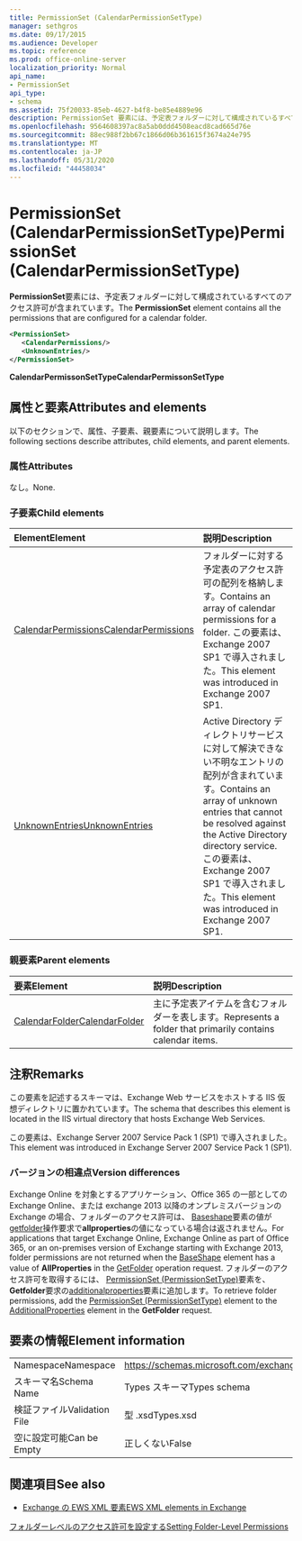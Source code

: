 ```yaml
---
title: PermissionSet (CalendarPermissionSetType)
manager: sethgros
ms.date: 09/17/2015
ms.audience: Developer
ms.topic: reference
ms.prod: office-online-server
localization_priority: Normal
api_name:
- PermissionSet
api_type:
- schema
ms.assetid: 75f20033-85eb-4627-b4f8-be85e4889e96
description: PermissionSet 要素には、予定表フォルダーに対して構成されているすべてのアクセス許可が含まれています。
ms.openlocfilehash: 9564608397ac8a5ab0ddd4508eacd8cad665d76e
ms.sourcegitcommit: 88ec988f2bb67c1866d06b361615f3674a24e795
ms.translationtype: MT
ms.contentlocale: ja-JP
ms.lasthandoff: 05/31/2020
ms.locfileid: "44458034"
---
```

# <a name="permissionset-calendarpermissionsettype"></a><span data-ttu-id="87ebd-103">PermissionSet (CalendarPermissionSetType)</span><span class="sxs-lookup"><span data-stu-id="87ebd-103">PermissionSet (CalendarPermissionSetType)</span></span>

<span data-ttu-id="87ebd-104">**PermissionSet**要素には、予定表フォルダーに対して構成されているすべてのアクセス許可が含まれています。</span><span class="sxs-lookup"><span data-stu-id="87ebd-104">The **PermissionSet** element contains all the permissions that are configured for a calendar folder.</span></span> 
  
```XML
<PermissionSet>
   <CalendarPermissions/>
   <UnknownEntries/>
</PermissionSet>
```

 <span data-ttu-id="87ebd-105">**CalendarPermissonSetType**</span><span class="sxs-lookup"><span data-stu-id="87ebd-105">**CalendarPermissonSetType**</span></span>
## <a name="attributes-and-elements"></a><span data-ttu-id="87ebd-106">属性と要素</span><span class="sxs-lookup"><span data-stu-id="87ebd-106">Attributes and elements</span></span>

<span data-ttu-id="87ebd-107">以下のセクションで、属性、子要素、親要素について説明します。</span><span class="sxs-lookup"><span data-stu-id="87ebd-107">The following sections describe attributes, child elements, and parent elements.</span></span>
  
### <a name="attributes"></a><span data-ttu-id="87ebd-108">属性</span><span class="sxs-lookup"><span data-stu-id="87ebd-108">Attributes</span></span>

<span data-ttu-id="87ebd-109">なし。</span><span class="sxs-lookup"><span data-stu-id="87ebd-109">None.</span></span>
  
### <a name="child-elements"></a><span data-ttu-id="87ebd-110">子要素</span><span class="sxs-lookup"><span data-stu-id="87ebd-110">Child elements</span></span>

|<span data-ttu-id="87ebd-111">**Element**</span><span class="sxs-lookup"><span data-stu-id="87ebd-111">**Element**</span></span>|<span data-ttu-id="87ebd-112">**説明**</span><span class="sxs-lookup"><span data-stu-id="87ebd-112">**Description**</span></span>|
|:-----|:-----|
|[<span data-ttu-id="87ebd-113">CalendarPermissions</span><span class="sxs-lookup"><span data-stu-id="87ebd-113">CalendarPermissions</span></span>](calendarpermissions.md) <br/> |<span data-ttu-id="87ebd-114">フォルダーに対する予定表のアクセス許可の配列を格納します。</span><span class="sxs-lookup"><span data-stu-id="87ebd-114">Contains an array of calendar permissions for a folder.</span></span> <span data-ttu-id="87ebd-115">この要素は、Exchange 2007 SP1 で導入されました。</span><span class="sxs-lookup"><span data-stu-id="87ebd-115">This element was introduced in Exchange 2007 SP1.</span></span>  <br/> |
|[<span data-ttu-id="87ebd-116">UnknownEntries</span><span class="sxs-lookup"><span data-stu-id="87ebd-116">UnknownEntries</span></span>](unknownentries.md) <br/> |<span data-ttu-id="87ebd-117">Active Directory ディレクトリサービスに対して解決できない不明なエントリの配列が含まれています。</span><span class="sxs-lookup"><span data-stu-id="87ebd-117">Contains an array of unknown entries that cannot be resolved against the Active Directory directory service.</span></span> <span data-ttu-id="87ebd-118">この要素は、Exchange 2007 SP1 で導入されました。</span><span class="sxs-lookup"><span data-stu-id="87ebd-118">This element was introduced in Exchange 2007 SP1.</span></span>  <br/> |
   
### <a name="parent-elements"></a><span data-ttu-id="87ebd-119">親要素</span><span class="sxs-lookup"><span data-stu-id="87ebd-119">Parent elements</span></span>

|<span data-ttu-id="87ebd-120">**要素**</span><span class="sxs-lookup"><span data-stu-id="87ebd-120">**Element**</span></span>|<span data-ttu-id="87ebd-121">**説明**</span><span class="sxs-lookup"><span data-stu-id="87ebd-121">**Description**</span></span>|
|:-----|:-----|
|[<span data-ttu-id="87ebd-122">CalendarFolder</span><span class="sxs-lookup"><span data-stu-id="87ebd-122">CalendarFolder</span></span>](calendarfolder.md) <br/> |<span data-ttu-id="87ebd-123">主に予定表アイテムを含むフォルダーを表します。</span><span class="sxs-lookup"><span data-stu-id="87ebd-123">Represents a folder that primarily contains calendar items.</span></span>  <br/> |
   
## <a name="remarks"></a><span data-ttu-id="87ebd-124">注釈</span><span class="sxs-lookup"><span data-stu-id="87ebd-124">Remarks</span></span>

<span data-ttu-id="87ebd-125">この要素を記述するスキーマは、Exchange Web サービスをホストする IIS 仮想ディレクトリに置かれています。</span><span class="sxs-lookup"><span data-stu-id="87ebd-125">The schema that describes this element is located in the IIS virtual directory that hosts Exchange Web Services.</span></span>
  
<span data-ttu-id="87ebd-126">この要素は、Exchange Server 2007 Service Pack 1 (SP1) で導入されました。</span><span class="sxs-lookup"><span data-stu-id="87ebd-126">This element was introduced in Exchange Server 2007 Service Pack 1 (SP1).</span></span>
  
### <a name="version-differences"></a><span data-ttu-id="87ebd-127">バージョンの相違点</span><span class="sxs-lookup"><span data-stu-id="87ebd-127">Version differences</span></span>

<span data-ttu-id="87ebd-128">Exchange Online を対象とするアプリケーション、Office 365 の一部としての Exchange Online、または exchange 2013 以降のオンプレミスバージョンの Exchange の場合、フォルダーのアクセス許可は、 [Baseshape](baseshape.md)要素の値が[getfolder](getfolder-operation.md)操作要求で**allproperties**の値になっている場合は返されません。</span><span class="sxs-lookup"><span data-stu-id="87ebd-128">For applications that target Exchange Online, Exchange Online as part of Office 365, or an on-premises version of Exchange starting with Exchange 2013, folder permissions are not returned when the [BaseShape](baseshape.md) element has a value of **AllProperties** in the [GetFolder](getfolder-operation.md) operation request.</span></span> <span data-ttu-id="87ebd-129">フォルダーのアクセス許可を取得するには、 [PermissionSet (PermissionSetType)](permissionset-permissionsettype.md)要素を、 **Getfolder**要求の[additionalproperties](additionalproperties.md)要素に追加します。</span><span class="sxs-lookup"><span data-stu-id="87ebd-129">To retrieve folder permissions, add the [PermissionSet (PermissionSetType)](permissionset-permissionsettype.md) element to the [AdditionalProperties](additionalproperties.md) element in the **GetFolder** request.</span></span> 
  
## <a name="element-information"></a><span data-ttu-id="87ebd-130">要素の情報</span><span class="sxs-lookup"><span data-stu-id="87ebd-130">Element information</span></span>

|||
|:-----|:-----|
|<span data-ttu-id="87ebd-131">Namespace</span><span class="sxs-lookup"><span data-stu-id="87ebd-131">Namespace</span></span>  <br/> |https://schemas.microsoft.com/exchange/services/2006/types  <br/> |
|<span data-ttu-id="87ebd-132">スキーマ名</span><span class="sxs-lookup"><span data-stu-id="87ebd-132">Schema Name</span></span>  <br/> |<span data-ttu-id="87ebd-133">Types スキーマ</span><span class="sxs-lookup"><span data-stu-id="87ebd-133">Types schema</span></span>  <br/> |
|<span data-ttu-id="87ebd-134">検証ファイル</span><span class="sxs-lookup"><span data-stu-id="87ebd-134">Validation File</span></span>  <br/> |<span data-ttu-id="87ebd-135">型 .xsd</span><span class="sxs-lookup"><span data-stu-id="87ebd-135">Types.xsd</span></span>  <br/> |
|<span data-ttu-id="87ebd-136">空に設定可能</span><span class="sxs-lookup"><span data-stu-id="87ebd-136">Can be Empty</span></span>  <br/> |<span data-ttu-id="87ebd-137">正しくない</span><span class="sxs-lookup"><span data-stu-id="87ebd-137">False</span></span>  <br/> |
   
## <a name="see-also"></a><span data-ttu-id="87ebd-138">関連項目</span><span class="sxs-lookup"><span data-stu-id="87ebd-138">See also</span></span>



- [<span data-ttu-id="87ebd-139">Exchange の EWS XML 要素</span><span class="sxs-lookup"><span data-stu-id="87ebd-139">EWS XML elements in Exchange</span></span>](ews-xml-elements-in-exchange.md)


[<span data-ttu-id="87ebd-140">フォルダーレベルのアクセス許可を設定する</span><span class="sxs-lookup"><span data-stu-id="87ebd-140">Setting Folder-Level Permissions</span></span>](https://msdn.microsoft.com/library/c7530e86-5112-401c-b10a-9c054ae59f07%28Office.15%29.aspx)

